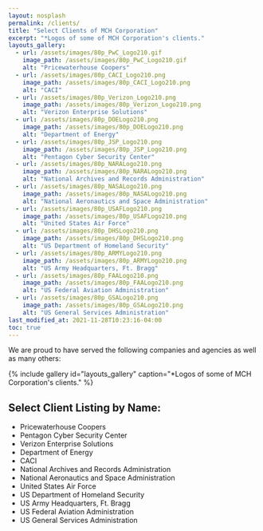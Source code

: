 ```yaml
---
layout: nosplash
permalink: /clients/
title: "Select Clients of MCH Corporation"
excerpt: "*Logos of some of MCH Corporation's clients."
layouts_gallery:
  - url: /assets/images/80p_PwC_Logo210.gif
    image_path: /assets/images/80p_PwC_Logo210.gif
    alt: "Pricewaterhouse Coopers"
  - url: /assets/images/80p_CACI_Logo210.png
    image_path: /assets/images/80p_CACI_Logo210.png
    alt: "CACI"
  - url: /assets/images/80p_Verizon_Logo210.png
    image_path: /assets/images/80p_Verizon_Logo210.png
    alt: "Verizon Enterprise Solutions"
  - url: /assets/images/80p_DOELogo210.png
    image_path: /assets/images/80p_DOELogo210.png
    alt: "Department of Energy"  
  - url: /assets/images/80p_JSP_Logo210.png
    image_path: /assets/images/80p_JSP_Logo210.png
    alt: "Pentagon Cyber Security Center"
  - url: /assets/images/80p_NARALogo210.png
    image_path: /assets/images/80p_NARALogo210.png
    alt: "National Archives and Records Administration"
  - url: /assets/images/80p_NASALogo210.png
    image_path: /assets/images/80p_NASALogo210.png
    alt: "National Aeronautics and Space Administration"
  - url: /assets/images/80p_USAFLogo210.png
    image_path: /assets/images/80p_USAFLogo210.png
    alt: "United States Air Force"
  - url: /assets/images/80p_DHSLogo210.png
    image_path: /assets/images/80p_DHSLogo210.png
    alt: "US Department of Homeland Security"
  - url: /assets/images/80p_ARMYLogo210.png
    image_path: /assets/images/80p_ARMYLogo210.png
    alt: "US Army Headquarters, Ft. Bragg"
  - url: /assets/images/80p_FAALogo210.png
    image_path: /assets/images/80p_FAALogo210.png
    alt: "US Federal Aviation Administration"
  - url: /assets/images/80p_GSALogo210.png
    image_path: /assets/images/80p_GSALogo210.png
    alt: "US General Services Administration"
last_modified_at: 2021-11-28T10:23:16-04:00
toc: true
---
```


We are proud to have served the following companies and agencies as well as many others:

{% include gallery id="layouts_gallery" caption="*Logos of some of MCH Corporation's clients." %}

## Select Client Listing by Name:

- Pricewaterhouse Coopers
- Pentagon Cyber Security Center
- Verizon Enterprise Solutions
- Department of Energy
- CACI
- National Archives and Records Administration
- National Aeronautics and Space Administration
- United States Air Force
- US Department of Homeland Security
- US Army Headquarters, Ft. Bragg
- US Federal Aviation Administration
- US General Services Administration
